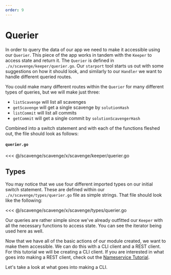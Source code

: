 ```yaml
---
order: 9
---
```


# Querier

In order to query the data of our app we need to make it accessible using our `Querier`. This piece of the app works in tandem with the `Keeper` to access state and return it. The `Querier` is defined in `./x/scavenge/keeper/querier.go`. Our `starport` tool starts us out with some suggestions on how it should look, and similarly to our `Handler` we want to handle different queried routes. 

You could make many different routes within the `Querier` for many different types of queries, but we will make just three:

- `listScavenge` will list all scavenges
- `getScavenge` will get a single scavenge by `solutionHash`
- `listCommit` will list all commits
- `getCommit` will get a single commit by `solutionScavengerHash`

Combined into a switch statement and with each of the functions fleshed out, the file should look as follows:

#### `querier.go`
<<< @/scavenge/scavenge/x/scavenge/keeper/querier.go


## Types

You may notice that we use four different imported types on our initial switch statement. These are defined within our `./x/scavenge/types/querier.go` file as simple strings. That file should look like the following:

<<< @/scavenge/scavenge/x/scavenge/types/querier.go

Our queries are rather simple since we've already outfitted our `Keeper` with all the necessary functions to access state. You can see the iterator being used here as well.

Now that we have all of the basic actions of our module created, we want to make them accessible. We can do this with a CLI client and a REST client. For this tutorial we will be creating a CLI client. If you are interested in what goes into making a REST client, check out the [Nameservice Tutorial](../../nameservice/tutorial/00-intro.md).

Let's take a look at what goes into making a CLI.
